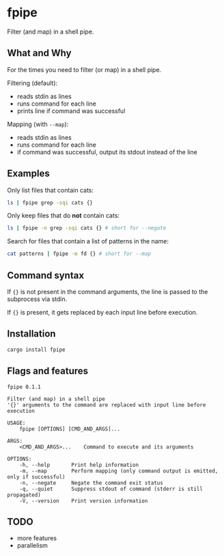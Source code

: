 # fpipe

Filter (and map) in a shell pipe.

## What and Why

For the times you need to filter (or map) in a shell pipe.

Filtering (default):
- reads stdin as lines
- runs command for each line
- prints line if command was successful

Mapping (with `--map`):
- reads stdin as lines
- runs command for each line
- if command was successful, output its stdout instead of the line

## Examples

Only list files that contain cats:

```bash
ls | fpipe grep -sqi cats {}
```

Only keep files that do **not** contain cats:

```bash
ls | fpipe -n grep -sqi cats {} # short for --negate
```

Search for files that contain a list of patterns in the name:

```bash
cat patterns | fpipe -m fd {} # short for --map
```

## Command syntax

If `{}` is not present in the command arguments, the line is passed to the subprocess via stdin.

If `{}` is present, it gets replaced by each input line before execution.

## Installation

```bash
cargo install fpipe
```

## Flags and features

```
fpipe 0.1.1

Filter (and map) in a shell pipe
'{}' arguments to the command are replaced with input line before execution

USAGE:
    fpipe [OPTIONS] [CMD_AND_ARGS]...

ARGS:
    <CMD_AND_ARGS>...    Command to execute and its arguments

OPTIONS:
    -h, --help       Print help information
    -m, --map        Perform mapping (only command output is emitted, only if successful)
    -n, --negate     Negate the command exit status
    -q, --quiet      Suppress stdout of command (stderr is still propagated)
    -V, --version    Print version information
```

## TODO
- more features
- parallelism
